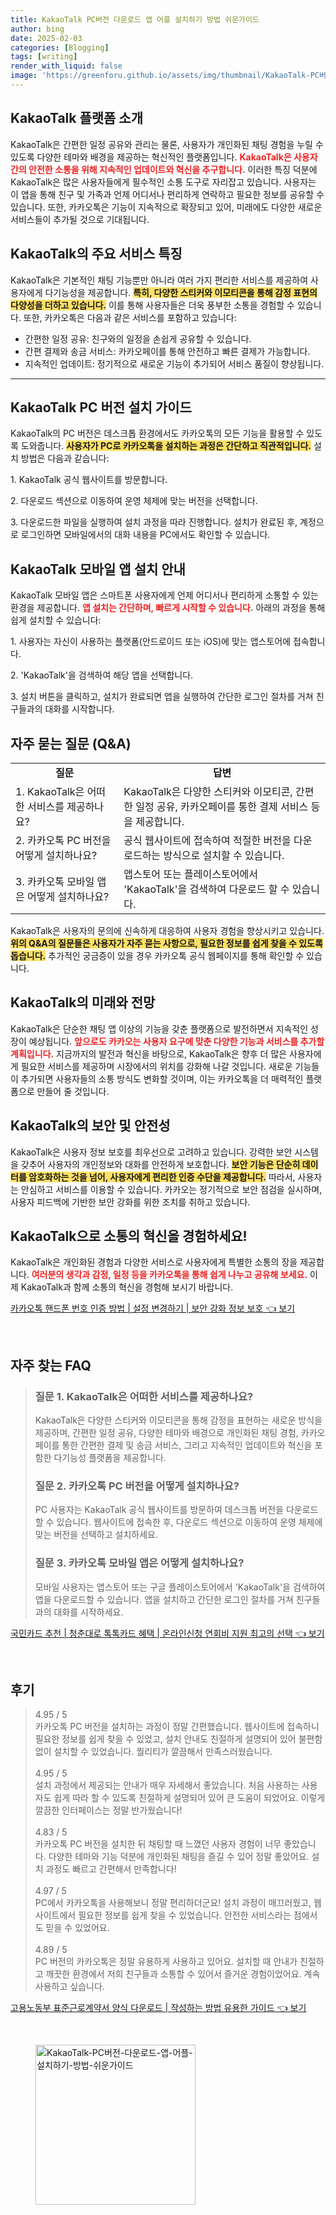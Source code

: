 ```yaml
---
title: KakaoTalk PC버전 다운로드 앱 어플 설치하기 방법 쉬운가이드
author: bing
date: 2025-02-03
categories: [Blogging]
tags: [writing]
render_with_liquid: false
image: 'https://greenforu.github.io/assets/img/thumbnail/KakaoTalk-PC버전-다운로드-앱-어플-설치하기-방법-쉬운가이드.webp'
---
```



<h2 id='KakaoTalk_소개'>KakaoTalk 플랫폼 소개</h2>

<p>KakaoTalk은 간편한 일정 공유와 관리는 물론, 사용자가 개인화된 채팅 경험을 누릴 수 있도록 다양한 테마와 배경을 제공하는 혁신적인 플랫폼입니다. <b><span style="color: #ee2323;">KakaoTalk은 사용자 간의 안전한 소통을 위해 지속적인 업데이트와 혁신을 추구합니다.</span></b> 이러한 특징 덕분에 KakaoTalk은 많은 사용자들에게 필수적인 소통 도구로 자리잡고 있습니다. 사용자는 이 앱을 통해 친구 및 가족과 언제 어디서나 편리하게 연락하고 필요한 정보를 공유할 수 있습니다. 또한, 카카오톡은 기능이 지속적으로 확장되고 있어, 미래에도 다양한 새로운 서비스들이 추가될 것으로 기대됩니다.</p>

<h2 id='KakaoTalk_서비스_특징'>KakaoTalk의 주요 서비스 특징</h2>

<p>KakaoTalk은 기본적인 채팅 기능뿐만 아니라 여러 가지 편리한 서비스를 제공하여 사용자에게 다기능성을 제공합니다. <b><span style="background-color: #ffe066;">특히, 다양한 스티커와 이모티콘을 통해 감정 표현의 다양성을 더하고 있습니다.</span></b> 이를 통해 사용자들은 더욱 풍부한 소통을 경험할 수 있습니다. 또한, 카카오톡은 다음과 같은 서비스를 포함하고 있습니다:</p>

<ul>
    <li>간편한 일정 공유: 친구와의 일정을 손쉽게 공유할 수 있습니다.</li>
    <li>간편 결제와 송금 서비스: 카카오페이를 통해 안전하고 빠른 결제가 가능합니다.</li>
    <li>지속적인 업데이트: 정기적으로 새로운 기능이 추가되어 서비스 품질이 향상됩니다.</li>
</ul>

<hr />

<h2 id='KakaoTalk_PC_버전_설치'>KakaoTalk PC 버전 설치 가이드</h2>

<p>KakaoTalk의 PC 버전은 데스크톱 환경에서도 카카오톡의 모든 기능을 활용할 수 있도록 도와줍니다. <b><span style="background-color: #ffe066;">사용자가 PC로 카카오톡을 설치하는 과정은 간단하고 직관적입니다.</span></b> 설치 방법은 다음과 같습니다:</p>

<p>1. KakaoTalk 공식 웹사이트를 방문합니다.</p>

<p>2. 다운로드 섹션으로 이동하여 운영 체제에 맞는 버전을 선택합니다.</p>

<p>3. 다운로드한 파일을 실행하여 설치 과정을 따라 진행합니다. 설치가 완료된 후, 계정으로 로그인하면 모바일에서의 대화 내용을 PC에서도 확인할 수 있습니다.</p>

<h2 id='KakaoTalk_모바일_앱_설치'>KakaoTalk 모바일 앱 설치 안내</h2>

<p>KakaoTalk 모바일 앱은 스마트폰 사용자에게 언제 어디서나 편리하게 소통할 수 있는 환경을 제공합니다. <b><span style="color: #ee2323;">앱 설치는 간단하며, 빠르게 시작할 수 있습니다.</span></b> 아래의 과정을 통해 쉽게 설치할 수 있습니다:</p>

<p>1. 사용자는 자신이 사용하는 플랫폼(안드로이드 또는 iOS)에 맞는 앱스토어에 접속합니다.</p>

<p>2. 'KakaoTalk'을 검색하여 해당 앱을 선택합니다.</p>

<p>3. 설치 버튼을 클릭하고, 설치가 완료되면 앱을 실행하여 간단한 로그인 절차를 거쳐 친구들과의 대화를 시작합니다.</p>

<h2 id='KakaoTalk_자주_묻는_질문'>자주 묻는 질문 (Q&A)</h2>

<table>
    <tr>
        <td style="text-align: center; height: 17px;"><b>질문</b></td>
        <td style="text-align: center; height: 17px;"><b>답변</b></td>
    </tr>
    <tr>
        <td>1. KakaoTalk은 어떠한 서비스를 제공하나요?</td>
        <td>KakaoTalk은 다양한 스티커와 이모티콘, 간편한 일정 공유, 카카오페이를 통한 결제 서비스 등을 제공합니다.</td>
    </tr>
    <tr>
        <td>2. 카카오톡 PC 버전을 어떻게 설치하나요?</td>
        <td>공식 웹사이트에 접속하여 적절한 버전을 다운로드하는 방식으로 설치할 수 있습니다.</td>
    </tr>
    <tr>
        <td>3. 카카오톡 모바일 앱은 어떻게 설치하나요?</td>
        <td>앱스토어 또는 플레이스토어에서 'KakaoTalk'을 검색하여 다운로드 할 수 있습니다.</td>
    </tr>
</table>

<p>KakaoTalk은 사용자의 문의에 신속하게 대응하여 사용자 경험을 향상시키고 있습니다. <b><span style="background-color: #ffe066;">위의 Q&A의 질문들은 사용자가 자주 묻는 사항으로, 필요한 정보를 쉽게 찾을 수 있도록 돕습니다.</span></b> 추가적인 궁금증이 있을 경우 카카오톡 공식 웹페이지를 통해 확인할 수 있습니다.</p>

<h2 id='KakaoTalk_미래_전망'>KakaoTalk의 미래와 전망</h2>

<p>KakaoTalk은 단순한 채팅 앱 이상의 기능을 갖춘 플랫폼으로 발전하면서 지속적인 성장이 예상됩니다. <b><span style="color: #ee2323;">앞으로도 카카오는 사용자 요구에 맞춘 다양한 기능과 서비스를 추가할 계획입니다.</span></b> 지금까지의 발전과 혁신을 바탕으로, KakaoTalk은 향후 더 많은 사용자에게 필요한 서비스를 제공하며 시장에서의 위치를 강화해 나갈 것입니다. 새로운 기능들이 추가되면 사용자들의 소통 방식도 변화할 것이며, 이는 카카오톡을 더 매력적인 플랫폼으로 만들어 줄 것입니다.</p>

<h2 id='KakaoTalk_보안_및_안전성'>KakaoTalk의 보안 및 안전성</h2>

<p>KakaoTalk은 사용자 정보 보호를 최우선으로 고려하고 있습니다. 강력한 보안 시스템을 갖추어 사용자의 개인정보와 대화를 안전하게 보호합니다. <b><span style="background-color: #ffe066;">보안 기능은 단순히 데이터를 암호화하는 것을 넘어, 사용자에게 편리한 인증 수단을 제공합니다.</span></b> 따라서, 사용자는 안심하고 서비스를 이용할 수 있습니다. 카카오는 정기적으로 보안 점검을 실시하며, 사용자 피드백에 기반한 보안 강화를 위한 조치를 취하고 있습니다.</p>

<h2 id='KakaoTalk_결론'>KakaoTalk으로 소통의 혁신을 경험하세요!</h2>

<p>KakaoTalk은 개인화된 경험과 다양한 서비스로 사용자에게 특별한 소통의 장을 제공합니다. <b><span style="color: #ee2323;">여러분의 생각과 감정, 일정 등을 카카오톡을 통해 쉽게 나누고 공유해 보세요.</span></b> 이제 KakaoTalk과 함께 소통의 혁신을 경험해 보시기 바랍니다.</p>


<p><a class="click-button" title="카카오톡 핸드폰 번호 인증 방법 | 설정 변경하기 | 보안 강화 정보 보호" href="https://greenforu.github.io/posts/%EC%B9%B4%EC%B9%B4%EC%98%A4%ED%86%A1-%ED%95%B8%EB%93%9C%ED%8F%B0-%EB%B2%88%ED%98%B8-%EC%9D%B8%EC%A6%9D-%EB%B0%A9%EB%B2%95-%EC%84%A4%EC%A0%95-%EB%B3%80%EA%B2%BD%ED%95%98%EA%B8%B0-%EB%B3%B4%EC%95%88-%EA%B0%95%ED%99%94-%EC%A0%95%EB%B3%B4-%EB%B3%B4%ED%98%B8/" rel="dofollow">카카오톡 핸드폰 번호 인증 방법 | 설정 변경하기 | 보안 강화 정보 보호 👈 보기</a></p><br>
<h2 id='자주_찾는_FAQ'>자주 찾는 FAQ</h2>
<div itemscope="" itemtype="https://schema.org/FAQPage"> 
<blockquote> 
<div itemscope="" itemprop="mainEntity" itemtype="https://schema.org/Question"> 
<h3 itemprop="name">질문 1. KakaoTalk은 어떠한 서비스를 제공하나요?</h3> 
<div itemscope="" itemprop="acceptedAnswer" itemtype="https://schema.org/Answer"> 
<span itemprop="text"> 
<p>KakaoTalk은 다양한 스티커와 이모티콘을 통해 감정을 표현하는 새로운 방식을 제공하며, 간편한 일정 공유, 다양한 테마와 배경으로 개인화된 채팅 경험, 카카오페이를 통한 간편한 결제 및 송금 서비스, 그리고 지속적인 업데이트와 혁신을 포함한 다기능성 플랫폼을 제공합니다.</p> 
</span> 
</div> 
</div> 
<div itemscope="" itemprop="mainEntity" itemtype="https://schema.org/Question"> 
<h3 itemprop="name">질문 2. 카카오톡 PC 버전을 어떻게 설치하나요?</h3> 
<div itemscope="" itemprop="acceptedAnswer" itemtype="https://schema.org/Answer"> 
<span itemprop="text"> 
<p>PC 사용자는 KakaoTalk 공식 웹사이트를 방문하여 데스크톱 버전을 다운로드할 수 있습니다. 웹사이트에 접속한 후, 다운로드 섹션으로 이동하여 운영 체제에 맞는 버전을 선택하고 설치하세요.</p> 
</span> 
</div> 
</div> 
<div itemscope="" itemprop="mainEntity" itemtype="https://schema.org/Question"> 
<h3 itemprop="name">질문 3. 카카오톡 모바일 앱은 어떻게 설치하나요?</h3> 
<div itemscope="" itemprop="acceptedAnswer" itemtype="https://schema.org/Answer"> 
<span itemprop="text"> 
<p>모바일 사용자는 앱스토어 또는 구글 플레이스토어에서 'KakaoTalk'을 검색하여 앱을 다운로드할 수 있습니다. 앱을 설치하고 간단한 로그인 절차를 거쳐 친구들과의 대화를 시작하세요.</p> 
</span> 
</div> 
</div> 
</blockquote> 
</div>
<p><a class="click-button" title="국민카드 추천 | 청춘대로 톡톡카드 혜택 | 온라인신청 연회비 지원 최고의 선택" href="https://greenforu.github.io/posts/%EA%B5%AD%EB%AF%BC%EC%B9%B4%EB%93%9C-%EC%B6%94%EC%B2%9C-%EC%B2%AD%EC%B6%98%EB%8C%80%EB%A1%9C-%ED%86%A1%ED%86%A1%EC%B9%B4%EB%93%9C-%ED%98%9C%ED%83%9D-%EC%98%A8%EB%9D%BC%EC%9D%B8%EC%8B%A0%EC%B2%AD-%EC%97%B0%ED%9A%8C%EB%B9%84-%EC%A7%80%EC%9B%90-%EC%B5%9C%EA%B3%A0%EC%9D%98-%EC%84%A0%ED%83%9D/" rel="dofollow">국민카드 추천 | 청춘대로 톡톡카드 혜택 | 온라인신청 연회비 지원 최고의 선택 👈 보기</a></p><br>
<h2 id='후기'>후기</h2>
<div itemscope itemtype="https://schema.org/Product">
  <blockquote>
  <div itemprop="review" itemscope itemtype="https://schema.org/Review">
      <div itemprop="reviewRating" itemscope itemtype="https://schema.org/Rating"> <span itemprop="ratingValue">4.95</span> / <span itemprop="bestRating">5</span> </div>
      <span itemprop="reviewBody">카카오톡 PC 버전을 설치하는 과정이 정말 간편했습니다. 웹사이트에 접속하니 필요한 정보를 쉽게 찾을 수 있었고, 설치 안내도 친절하게 설명되어 있어 불편함 없이 설치할 수 있었습니다. 퀄리티가 깔끔해서 만족스러웠습니다.</span>
  </div>
  <br>
  <div itemprop="review" itemscope itemtype="https://schema.org/Review">
      <div itemprop="reviewRating" itemscope itemtype="https://schema.org/Rating"> <span itemprop="ratingValue">4.95</span> / <span itemprop="bestRating">5</span> </div>
      <span itemprop="reviewBody">설치 과정에서 제공되는 안내가 매우 자세해서 좋았습니다. 처음 사용하는 사용자도 쉽게 따라 할 수 있도록 친절하게 설명되어 있어 큰 도움이 되었어요. 이렇게 깔끔한 인터페이스는 정말 반가웠습니다!</span>
  </div>
  <br>
  <div itemprop="review" itemscope itemtype="https://schema.org/Review">
      <div itemprop="reviewRating" itemscope itemtype="https://schema.org/Rating"> <span itemprop="ratingValue">4.83</span> / <span itemprop="bestRating">5</span> </div>
      <span itemprop="reviewBody">카카오톡 PC 버전을 설치한 뒤 채팅할 때 느꼈던 사용자 경험이 너무 좋았습니다. 다양한 테마와 기능 덕분에 개인화된 채팅을 즐길 수 있어 정말 좋았어요. 설치 과정도 빠르고 간편해서 만족합니다!</span>
  </div>
  <br>
  <div itemprop="review" itemscope itemtype="https://schema.org/Review">
      <div itemprop="reviewRating" itemscope itemtype="https://schema.org/Rating"> <span itemprop="ratingValue">4.97</span> / <span itemprop="bestRating">5</span> </div>
      <span itemprop="reviewBody">PC에서 카카오톡을 사용해보니 정말 편리하더군요! 설치 과정이 매끄러웠고, 웹사이트에서 필요한 정보를 쉽게 찾을 수 있었습니다. 안전한 서비스라는 점에서도 믿을 수 있었어요.</span>
  </div>
  <br>
  <div itemprop="review" itemscope itemtype="https://schema.org/Review">
      <div itemprop="reviewRating" itemscope itemtype="schema.org/Rating"> <span itemprop="ratingValue">4.89</span> / <span itemprop="bestRating">5</span> </div>
      <span itemprop="reviewBody">PC 버전의 카카오톡은 정말 유용하게 사용하고 있어요. 설치할 때 안내가 친절하고 깨끗한 환경에서 저희 친구들과 소통할 수 있어서 즐거운 경험이었어요. 계속 사용하고 싶습니다.</span>
  </div>
  </blockquote>
</div>
<p><a class="click-button" title="고용노동부 표준근로계약서 양식 다운로드 | 작성하는 방법 유용한 가이드" href="https://greenforu.github.io/posts/%EA%B3%A0%EC%9A%A9%EB%85%B8%EB%8F%99%EB%B6%80-%ED%91%9C%EC%A4%80%EA%B7%BC%EB%A1%9C%EA%B3%84%EC%95%BD%EC%84%9C-%EC%96%91%EC%8B%9D-%EB%8B%A4%EC%9A%B4%EB%A1%9C%EB%93%9C-%EC%9E%91%EC%84%B1%ED%95%98%EB%8A%94-%EB%B0%A9%EB%B2%95-%EC%9C%A0%EC%9A%A9%ED%95%9C-%EA%B0%80%EC%9D%B4%EB%93%9C/" rel="dofollow">고용노동부 표준근로계약서 양식 다운로드 | 작성하는 방법 유용한 가이드 👈 보기</a></p><br>
<figure class="image"><img src="https://greenforu.github.io/assets/img/thumbnail/KakaoTalk-PC버전-다운로드-앱-어플-설치하기-방법-쉬운가이드.webp" alt="KakaoTalk-PC버전-다운로드-앱-어플-설치하기-방법-쉬운가이드" width="256" height="256"></figure>